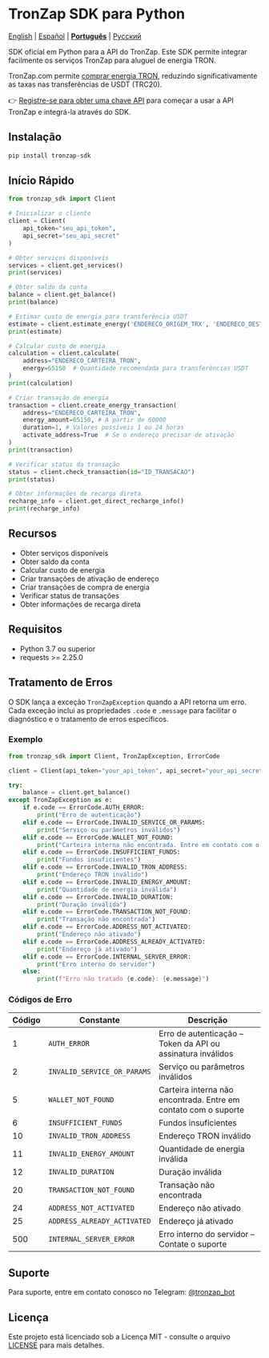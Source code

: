 # TronZap SDK para Python

[English](https://github.com/tron-energy-market/tronzap-sdk-python/blob/main/README.md) | [Español](https://github.com/tron-energy-market/tronzap-sdk-python/blob/main/README.es.md) | **[Português](https://github.com/tron-energy-market/tronzap-sdk-python/blob/main/README.pt-br.md)** | [Русский](https://github.com/tron-energy-market/tronzap-sdk-python/blob/main/README.ru.md)

SDK oficial em Python para a API do TronZap.
Este SDK permite integrar facilmente os serviços TronZap para aluguel de energia TRON.

TronZap.com permite [comprar energia TRON](https://tronzap.com/), reduzindo significativamente as taxas nas transferências de USDT (TRC20).

👉 [Registre-se para obter uma chave API](https://tronzap.com) para começar a usar a API TronZap e integrá-la através do SDK.

## Instalação

```bash
pip install tronzap-sdk
```

## Início Rápido

```python
from tronzap_sdk import Client

# Inicializar o cliente
client = Client(
    api_token="seu_api_token",
    api_secret="seu_api_secret"
)

# Obter serviços disponíveis
services = client.get_services()
print(services)

# Obter saldo da conta
balance = client.get_balance()
print(balance)

# Estimar custo de energia para transferência USDT
estimate = client.estimate_energy('ENDERECO_ORIGEM_TRX', 'ENDERECO_DESTINO_TRX', 'TR7NHqjeKQxGTCi8q8ZY4pL8otSzgjLj6t')
print(estimate)

# Calcular custo de energia
calculation = client.calculate(
    address="ENDERECO_CARTEIRA_TRON",
    energy=65150  # Quantidade recomendada para transferências USDT
)
print(calculation)

# Criar transação de energia
transaction = client.create_energy_transaction(
    address="ENDERECO_CARTEIRA_TRON",
    energy_amount=65150, # A partir de 60000
    duration=1, # Valores possíveis 1 ou 24 horas
    activate_address=True  # Se o endereço precisar de ativação
)
print(transaction)

# Verificar status da transação
status = client.check_transaction(id="ID_TRANSACAO")
print(status)

# Obter informações de recarga direta
recharge_info = client.get_direct_recharge_info()
print(recharge_info)
```

## Recursos

- Obter serviços disponíveis
- Obter saldo da conta
- Calcular custo de energia
- Criar transações de ativação de endereço
- Criar transações de compra de energia
- Verificar status de transações
- Obter informações de recarga direta

## Requisitos

- Python 3.7 ou superior
- requests >= 2.25.0

## Tratamento de Erros

O SDK lança a exceção `TronZapException` quando a API retorna um erro. Cada exceção inclui as propriedades `.code` e `.message` para facilitar o diagnóstico e o tratamento de erros específicos.

### Exemplo

```python
from tronzap_sdk import Client, TronZapException, ErrorCode

client = Client(api_token="your_api_token", api_secret="your_api_secret")

try:
    balance = client.get_balance()
except TronZapException as e:
    if e.code == ErrorCode.AUTH_ERROR:
        print("Erro de autenticação")
    elif e.code == ErrorCode.INVALID_SERVICE_OR_PARAMS:
        print("Serviço ou parâmetros inválidos")
    elif e.code == ErrorCode.WALLET_NOT_FOUND:
        print("Carteira interna não encontrada. Entre em contato com o suporte.")
    elif e.code == ErrorCode.INSUFFICIENT_FUNDS:
        print("Fundos insuficientes")
    elif e.code == ErrorCode.INVALID_TRON_ADDRESS:
        print("Endereço TRON inválido")
    elif e.code == ErrorCode.INVALID_ENERGY_AMOUNT:
        print("Quantidade de energia inválida")
    elif e.code == ErrorCode.INVALID_DURATION:
        print("Duração inválida")
    elif e.code == ErrorCode.TRANSACTION_NOT_FOUND:
        print("Transação não encontrada")
    elif e.code == ErrorCode.ADDRESS_NOT_ACTIVATED:
        print("Endereço não ativado")
    elif e.code == ErrorCode.ADDRESS_ALREADY_ACTIVATED:
        print("Endereço já ativado")
    elif e.code == ErrorCode.INTERNAL_SERVER_ERROR:
        print("Erro interno do servidor")
    else:
        print(f"Erro não tratado {e.code}: {e.message}")
```

### Códigos de Erro

| Código | Constante                       | Descrição |
|--------|----------------------------------|-----------|
| 1      | `AUTH_ERROR`                    | Erro de autenticação – Token da API ou assinatura inválidos |
| 2      | `INVALID_SERVICE_OR_PARAMS`    | Serviço ou parâmetros inválidos |
| 5      | `WALLET_NOT_FOUND`             | Carteira interna não encontrada. Entre em contato com o suporte |
| 6      | `INSUFFICIENT_FUNDS`           | Fundos insuficientes |
| 10     | `INVALID_TRON_ADDRESS`         | Endereço TRON inválido |
| 11     | `INVALID_ENERGY_AMOUNT`        | Quantidade de energia inválida |
| 12     | `INVALID_DURATION`             | Duração inválida |
| 20     | `TRANSACTION_NOT_FOUND`        | Transação não encontrada |
| 24     | `ADDRESS_NOT_ACTIVATED`        | Endereço não ativado |
| 25     | `ADDRESS_ALREADY_ACTIVATED`    | Endereço já ativado |
| 500    | `INTERNAL_SERVER_ERROR`        | Erro interno do servidor – Contate o suporte |


## Suporte

Para suporte, entre em contato conosco no Telegram: [@tronzap_bot](https://t.me/tronzap_bot)

## Licença

Este projeto está licenciado sob a Licença MIT - consulte o arquivo [LICENSE](LICENSE) para mais detalhes.